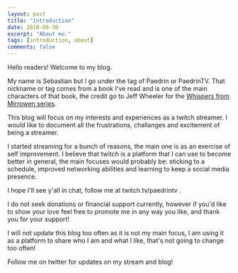 ```yaml
---
layout: post
title: "Introduction"
date: 2018-09-30
excerpt: "About me."
tags: [introduction, about]
comments: false
---
```


Hello readers! Welcome to my blog.

My name is Sebastian but I go under the tag of Paedrin or PaedrinTV. That nickname or tag comes from a book I've read and is one of the main characters of that book, the credit go to Jeff Wheeler for the <a href="https://www.amazon.co.uk/Fireblood-Whispers-Mirrowen-Book-1-ebook/dp/B008LWDHKO">Whispers from Mirrowen series</a>.

This blog will focus on my interests and experiences as a twitch streamer. I would like to document all the frustrations, challanges and excitement of being a streamer.

I started streaming for a bunch of reasons, the main one is as an exercise of self improvement. I believe that twitch is a platform that I can use to become better in general, the main focuses would probably be: sticking to a schedule, improved networking abilities and learning to keep a social media presence.

I hope I'll see y'all in chat, follow me at twitch.tv/paedrintv .

I do not seek donations or financial support currently, however if you'd like to show your love feel free to promote me in any way you like, and thank you for your support!

I will not update this blog too often as it is not my main focus, I am using it as a platform to share who I am and what I like, that's not going to change too often!

Follow me on twitter for updates on my stream and blog!

